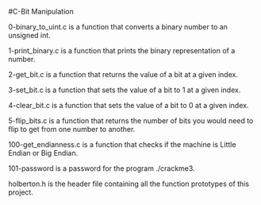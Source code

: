 #C-Bit Manipulation

0-binary_to_uint.c is a function that converts a binary number to an unsigned int.

1-print_binary.c is a function that prints the binary representation of a number.

2-get_bit.c is a function that returns the value of a bit at a given index.

3-set_bit.c is a function that sets the value of a bit to 1 at a given index.

4-clear_bit.c is a function that sets the value of a bit to 0 at a given index.

5-flip_bits.c is a function that returns the number of bits you would need to flip to get from one number to another.

100-get_endianness.c is a function that checks if the machine is Little Endian or Big Endian.

101-password is a password for the program ./crackme3.

holberton.h is the header file containing all the function prototypes of this project.















